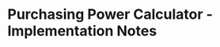 # Purchasing Power Calculator - Implementation Notes

<!-- Add your technical implementation documentation here -->

